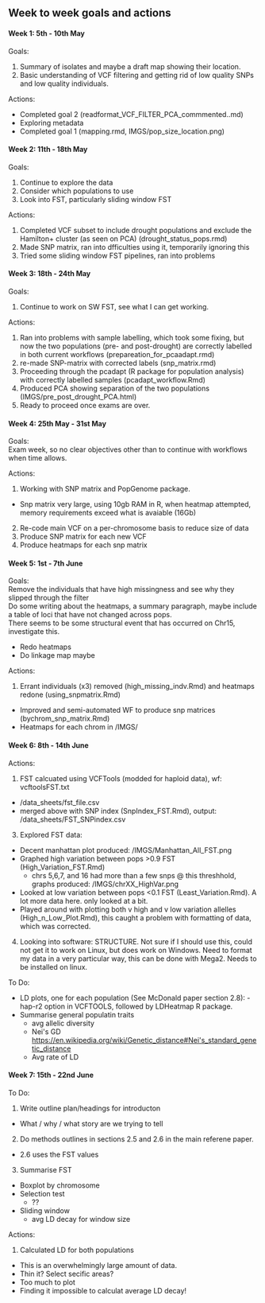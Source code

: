 ## Week to week goals and actions

#### Week 1: 5th - 10th May

Goals:  
1) Summary of isolates and maybe a draft map showing their location.  
2) Basic understanding of VCF filtering and getting rid of low quality SNPs and low quality individuals.  

Actions:  
- Completed goal 2 (readformat_VCF_FILTER_PCA_commmented..md)  
- Exploring metadata  
- Completed goal 1 (mapping.rmd, IMGS/pop_size_location.png)  


#### Week 2: 11th - 18th May

Goals:  
1) Continue to explore the data  
2) Consider which populations to use  
3) Look into FST, particularly sliding window FST  

Actions:  
1) Completed VCF subset to include drought populations and exclude the Hamilton+ cluster (as seen on PCA) (drought_status_pops.rmd)  
2) Made SNP matrix, ran into dfficulties using it, temporarily ignoring this  
3) Tried some sliding window FST pipelines, ran into problems  

#### Week 3: 18th - 24th May

Goals:  
1) Continue to work on SW FST, see what I can get working.  

Actions:  
1) Ran into problems with sample labelling, which took some fixing, but now the two populations (pre- and post-drought) are correctly labelled in both current workflows (prepareation_for_pcaadapt.rmd)  
2) re-made SNP-matrix with corrected labels (snp_matrix.rmd)  
3) Proceeding through the pcadapt (R package for population analysis) with correctly labelled samples (pcadapt_workflow.Rmd)  
4) Produced PCA showing separation of the two populations (IMGS/pre_post_drought_PCA.html)  
5) Ready to proceed once exams are over.  

#### Week 4: 25th May - 31st May

Goals:  
Exam week, so no clear objectives other than to continue with workflows when time allows.  

Actions:  
1) Working with SNP matrix and PopGenome package.  
- Snp matrix very large, using 10gb RAM in R, when heatmap attempted, memory requirements exceed what is avaiable (16Gb)  
2) Re-code main VCF on a per-chromosome basis to reduce size of data  
3) Produce SNP matrix for each new VCF  
4) Produce heatmaps for each snp matrix  

#### Week 5: 1st - 7th June

Goals:  
Remove the individuals that have high missingness and see why they slipped through the filter  
Do some writing about the heatmaps, a summary paragraph, maybe include a table of loci that have not changed across pops.  
There seems to be some structural event that has occurred on Chr15, investigate this.  
- Redo heatmaps  
- Do linkage map maybe  

Actions:  
1) Errant individuals (x3) removed (high_missing_indv.Rmd) and heatmaps redone (using_snpmatrix.Rmd)  
  - Improved and semi-automated WF to produce snp matrices (bychrom_snp_matrix.Rmd)
  - Heatmaps for each chrom in /IMGS/
  

#### Week 6: 8th - 14th June

Actions:  
1) FST calcuated using VCFTools (modded for haploid data), wf: vcftoolsFST.txt    
  - /data_sheets/fst_file.csv
  - merged above with SNP index (SnpIndex_FST.Rmd), output: /data_sheets/FST_SNPindex.csv
3) Explored FST data:  
  - Decent manhattan plot produced: /IMGS/Manhattan_All_FST.png  
  - Graphed high variation between pops >0.9 FST (High_Variation_FST.Rmd) 
    - chrs 5,6,7, and 16 had more than a few snps @ this threshhold,        graphs produced: /IMGS/chrXX_HighVar.png  
  - Looked at low variation between pops <0.1 FST (Least_Variation.Rmd). A lot more data here. only looked at a bit.  
  - Played around with plotting both v high and v low variation allelles (High_n_Low_Plot.Rmd), this caught a problem with formatting of data, which was corrected.  
4) Looking into software: STRUCTURE. Not sure if I should use this, could not get it to work on Linux, but does work on Windows. Need to format my data in a very particular way, this can be done with Mega2. Needs to be installed on linux.  

To Do:
- LD plots, one for each population
(See McDonald paper section 2.8): -hap-r2 option in VCFTOOLS, followed by LDHeatmap R package.  
- Summarise general populatin traits
    - avg allelic diversity
    - Nei's GD https://en.wikipedia.org/wiki/Genetic_distance#Nei's_standard_genetic_distance  
    - Avg rate of LD

#### Week 7: 15th - 22nd June
To Do:
1) Write outline plan/headings for introducton
  - What / why / what story are we trying to tell
2) Do methods outlines in sections 2.5 and 2.6 in the main referene paper.
  - 2.6 uses the FST values
3) Summarise FST
  - Boxplot by chromosome
  - Selection test
    - ??
  - Sliding window 
    - avg LD decay for window size

Actions:
1) Calculated LD for both populations
  - This is an overwhelmingly large amount of data.
  - Thin it? Select secific areas?
  - Too much to plot
  - Finding it impossible to calculat average LD decay!
